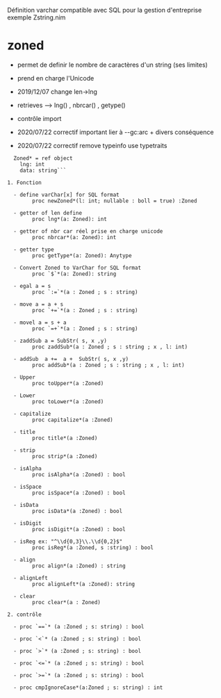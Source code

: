 Définition varchar compatible avec SQL  pour la gestion d'entreprise
exemple Zstring.nim

# zoned

- permet de definir le nombre de caractères d'un string (ses limites)
- prend en charge l'Unicode

- 2019/12/07 change len->lng
- retrieves  --> lng() , nbrcar() , getype()
- contrôle import
- 2020/07/22 correctif important lier à --gc:arc  + divers conséquence

- 2020/07/22 correctif remove typeinfo use typetraits



```type 
  Zoned* = ref object
    lng: int 
    data: string```

1. Fonction

  - define varChar[x] for SQL format
        proc newZoned*(l: int; nullable : boll = true) :Zoned
  
  - getter of len define
        proc lng*(a: Zoned): int
  
  - getter of nbr car réel prise en charge unicode
        proc nbrcar*(a: Zoned): int
        
  - getter type
        proc getType*(a: Zoned): Anytype
  
  - Convert Zoned to VarChar for SQL format
        proc `$`*(a: Zoned): string
    
  - egal a = s
        proc `:=`*(a : Zoned ; s : string)
    
  - move a = a + s
        proc `+=`*(a : Zoned ; s : string)     

  - movel a = s + a
        proc `=+`*(a : Zoned ; s : string)

  - zaddSub a = SubStr( s, x ,y)
        proc zaddSub*(a : Zoned ; s : string ; x , l: int)

  - addSub  a +=  a +  SubStr( s, x ,y)
        proc addSub*(a : Zoned ; s : string ; x , l: int)

  - Upper
        proc toUpper*(a :Zoned)

  - Lower
        proc toLower*(a :Zoned)

  - capitalize
        proc capitalize*(a :Zoned)

  - title
        proc title*(a :Zoned)

  - strip
        proc strip*(a :Zoned)

  - isAlpha
        proc isAlpha*(a :Zoned) : bool
    
  - isSpace
        proc isSpace*(a :Zoned) : bool    
    
  - isData
        proc isData*(a :Zoned) : bool

  - isDigit
        proc isDigit*(a :Zoned) : bool

  - isReg ex: "^\\d{0,3}\\.\\d{0,2}$"
        proc isReg*(a :Zoned, s :string) : bool 

  - align
        proc align*(a :Zoned) : string 

  - alignLeft
        proc alignLeft*(a :Zoned): string 
   
  - clear
        proc clear*(a : Zoned)

2. contrôle

  - proc `==`* (a :Zoned ; s: string) : bool

  - proc `<`* (a :Zoned ; s: string) : bool

  - proc `>`* (a :Zoned ; s: string) : bool

  - proc `<=`* (a :Zoned ; s: string) : bool

  - proc `>=`* (a :Zoned ; s: string) : bool

  - proc cmpIgnoreCase*(a:Zoned ; s: string) : int
